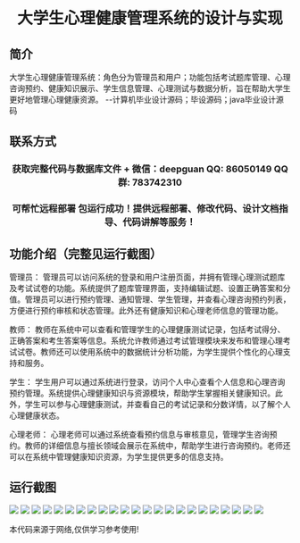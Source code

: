 <p><h1 align="center">大学生心理健康管理系统的设计与实现</h1></p>

## 简介
大学生心理健康管理系统：角色分为管理员和用户；功能包括考试题库管理、心理咨询预约、健康知识展示、学生信息管理、心理测试与数据分析，旨在帮助大学生更好地管理心理健康资源。    --计算机毕业设计源码；毕设源码；java毕业设计源码


## 联系方式
<p><h3 align="center">获取完整代码与数据库文件 + 微信：deepguan QQ: 86050149 QQ群: 783742310</h3></p>
<p><h3 align="center">可帮忙远程部署 包运行成功！提供远程部署、修改代码、设计文档指导、代码讲解等服务！</h3></p>

## 功能介绍（完整见运行截图）
管理员： 管理员可以访问系统的登录和用户注册页面，并拥有管理心理测试题库及考试试卷的功能。系统提供了题库管理界面，支持编辑试题、设置正确答案和分值。管理员可以进行预约管理、通知管理、学生管理，并查看心理咨询预约列表，方便进行预约审核和状态管理。此外还有健康知识和心理老师信息的管理功能。

教师： 教师在系统中可以查看和管理学生的心理健康测试记录，包括考试得分、正确答案和考生答案等信息。系统允许教师通过考试管理模块来发布和管理心理考试试卷。教师还可以使用系统中的数据统计分析功能，为学生提供个性化的心理支持和服务。

学生： 学生用户可以通过系统进行登录，访问个人中心查看个人信息和心理咨询预约管理。系统提供心理健康知识与资源模块，帮助学生掌握相关健康知识。此外，学生可以参与心理健康测试，并查看自己的考试记录和分数详情，以了解个人心理健康状态。

心理老师： 心理老师可以通过系统查看预约信息与审核意见，管理学生咨询预约。教师的详细信息与擅长领域会展示在系统中，帮助学生进行咨询预约。老师还可以在系统中管理健康知识资源，为学生提供更多的信息支持。


## 运行截图
![](img/001.jpg)
![](img/002.jpg)
![](img/003.jpg)
![](img/004.jpg)
![](img/005.jpg)
![](img/006.jpg)
![](img/007.jpg)
![](img/008.jpg)
![](img/009.jpg)
![](img/010.jpg)
![](img/011.jpg)
![](img/012.jpg)
![](img/013.jpg)
![](img/014.jpg)
![](img/015.jpg)
![](img/016.jpg)
![](img/017.jpg)
![](img/018.jpg)
![](img/019.jpg)
![](img/020.jpg)
![](img/021.jpg)
![](img/022.jpg)
![](img/023.jpg)

<p>本代码来源于网络,仅供学习参考使用!</p>
